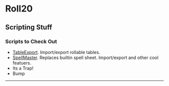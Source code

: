 # Roll20

## Scripting Stuff

### Scripts to Check Out

- [TableExport][tableexport]. Import/export rollable tables.
- [SpellMaster][spellmaster]. Replaces builtin spell sheet. Import/export and other cool featuers.
- Its a Trap!
- Bump

---

[tableexport]: https://app.roll20.net/forum/post/1144568/script-tableexport-a-script-for-exporting-and-importing-rollable-tables-between-accounts
[spellmaster]: https://app.roll20.net/forum/post/8109696/script-spellmaster-2-dot-0-5e-ogl-magic-handler-thread-3/?pageforid=8927625#post-8927625
